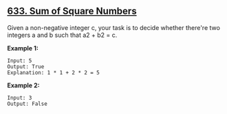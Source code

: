 ## [633. Sum of Square Numbers](https://leetcode.com/problems/sum-of-square-numbers/)

Given a non-negative integer c, your task is to decide whether there're two integers a and b such that a2 + b2 = c.

**Example 1:**

```
Input: 5
Output: True
Explanation: 1 * 1 + 2 * 2 = 5
```

**Example 2:**

```
Input: 3
Output: False
```
